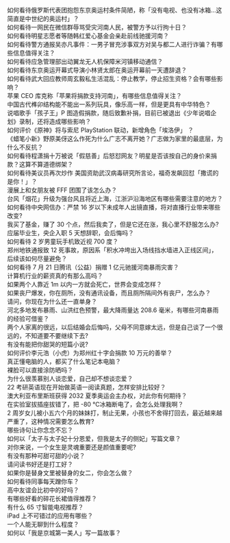 如何看待俄罗斯代表团抱怨东京奥运村条件简陋，称「没有电视、也没有冰箱…这简直是中世纪的奥运村」？  
如何看待一网民在微信群辱骂受灾河南人民，被警方予以行拘十日？  
如何看待明星志愿者等随韩红爱心基金会亲赴前线驰援河南？  
如何看待警方通报吴亦凡事件：一男子冒充涉事双方对吴与都二人进行诈骗？有哪些信息值得关注？  
如何看待应急管理部出动翼龙无人机保障米河镇移动通信？  
如何看待东京奥运开幕式导演小林贤太郎在奥运开幕前一天遭辞退？  
如何看待武大回应教师周玄毅私生活混乱：停止教学，停止招生资格？会有哪些影响？  
苹果 CEO 库克称「苹果将捐款支持河南」，有哪些信息值得关注？  
中国古代榫卯结构能不能出一系列玩具，像乐高一样，但是更具有中华特色？  
说唱歌手「孩子王」P 图造假捐款，随后致歉补捐，目前已被退出《少年说唱企划》录制，还将造成哪些影响？  
如何评价《原神》将与索尼 PlayStation 联动，新增角色「埃洛伊」 ？  
《蜡笔小新》野原美伢这么作死为什么广志不离开她？广志做为家里的最底层，为什么不反抗？  
如何看待程潇捐十万被说「假慈善」后怒怼网友？明星是否该按自己的身价来捐款？这算不算道德绑架？  
如何看待美议员再次炒作 美国资助武汉病毒研究所言论，福奇发飙回怼「撒谎的是你！」？  
漫展上和女朋友被 FFF 团围了该怎么办？  
台风「烟花」升级为强台风且将近上海，江浙沪沿海地区有哪些需要注意的地方？  
如何看待中央网信办：严禁 16 岁以下未成年人出镜直播，将对直播行业带来哪些改变?  
我买了基金，赚了 30 个点，然后我卖了，但是它还在涨，我心里不舒服怎么办?  
应届毕业生，央企入职 5 天想辞职，会后悔吗？  
如何看待 2 岁男童玩手机致近视 700 度？  
郑州地铁通报致 12 死事故，原因系「积水冲垮出入场线挡水墙进入正线区间」，后续该如何尽量避免？  
如何看待 7 月 21 日腾讯（公益）捐赠 1 亿元驰援河南暴雨灾害？  
计算机行业的薪资真的有那么高吗？  
如果两个人靠近 1m 以内一方就会死亡，世界会变成怎样？  
如果丧尸爆发，你在厕所，没有通讯设备，而且厕所隔间外有丧尸，怎么办？  
请问，你现在为什么还一直单身？  
河北多地发布暴雨、山洪红色预警，最大降雨量达 208.6 毫米，有哪些河南暴雨的经验可借鉴？  
两个人家离的很远，以后结婚会后悔吗，父母不同意嫁太远，但是自己谈了一个很远的，不知道要不要继续下去?  
有没有能把你甜哭的短篇小说?  
如何评价李元浩（小虎）为郑州红十字会捐款 10 万元的善举？  
真正懂电脑的人，都买了什么笔记本电脑？  
裸脸可以直接涂防晒吗？  
为什么很羡慕别人谈恋爱，自己却不想谈恋爱？  
22 考研英语现在开始做英语一阅读真题，怎样安排比较好？  
澳大利亚布里斯班获得 2032 夏季奥运会主办权，对此你有何期待？  
在实验室拔插座拔错了，把 -80 ℃冰箱断电了，会怎么处理我啊？  
2 周岁女儿被小五六个月的妹妹打，制止无果，小孩也不舍得打回去，最近越来越严重了，这种情况需要怎么教育?  
哪些诗句让你念念不忘？  
如何以「太子与太子妃十分恩爱，但我是太子的侧妃」写篇文章？  
对你来说，一个女生是灵魂重要还是颜值重要呢?  
有没有那种可甜可甜的小说？  
请问读书好还是打工好？  
如果你是替身文里被替身的女二，你会怎么做？  
如何看待同事每天蹭你车？  
高中友谊会比初中的好吗？  
有哪些好看的碎花长裙值得推荐？  
有什么 65 寸智能电视推荐？  
iPad 上不可错过的应用有哪些？  
一个人能无聊到什么程度？  
如何以「我是京城第一美人」写一篇故事？  
